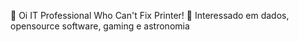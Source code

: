 👋 Oi
IT Professional Who Can't Fix Printer!
👀 Interessado em dados, opensource software, gaming e astronomia
